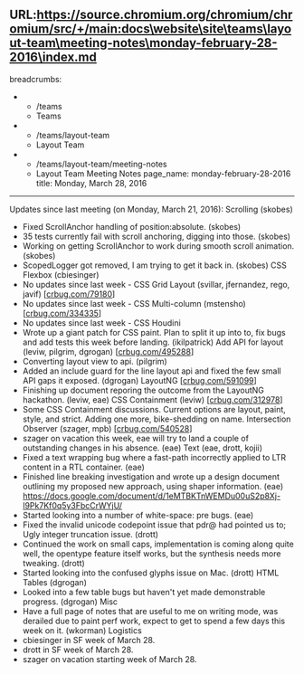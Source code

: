 URL:https://source.chromium.org/chromium/chromium/src/+/main:docs\website\site\teams\layout-team\meeting-notes\monday-february-28-2016\index.md
---
breadcrumbs:
- - /teams
  - Teams
- - /teams/layout-team
  - Layout Team
- - /teams/layout-team/meeting-notes
  - Layout Team Meeting Notes
page_name: monday-february-28-2016
title: Monday, March 28, 2016
---

Updates since last meeting (on Monday, March 21, 2016):
Scrolling (skobes)
- Fixed ScrollAnchor handling of position:absolute. (skobes)
- 35 tests currently fail with scroll anchoring, digging into those.
(skobes)
- Working on getting ScrollAnchor to work during smooth scroll
animation. (skobes)
- ScopedLogger got removed, I am trying to get it back in. (skobes)
CSS Flexbox (cbiesinger)
- No updates since last week -
CSS Grid Layout (svillar, jfernandez, rego, javif)
\[[crbug.com/79180](https://crbug.com/79180)\]
- No updates since last week -
CSS Multi-column (mstensho) \[[crbug.com/334335](https://crbug.com/334335)\]
- No updates since last week -
CSS Houdini
- Wrote up a giant patch for CSS paint. Plan to split it up into to, fix
bugs and add tests this week before landing. (ikilpatrick)
Add API for layout (leviw, pilgrim, dgrogan)
\[[crbug.com/495288](https://crbug.com/495288)\]
- Converting layout view to api. (pilgrim)
- Added an include guard for the line layout api and fixed the few small
API gaps it exposed. (dgrogan)
LayoutNG \[[crbug.com/591099](https://crbug.com/591099)\]
- Finishing up document reporing the outcome from the LayoutNG
hackathon. (leviw, eae)
CSS Containment (leviw) \[[crbug.com/312978](https://crbug.com/312978)\]
- Some CSS Containment discussions. Current options are layout, paint,
style, and strict. Adding one more, bike-shedding on name.
Intersection Observer (szager, mpb)
\[[crbug.com/540528](https://crbug.com/540528)\]
- szager on vacation this week, eae will try to land a couple of
outstanding changes in his absence. (eae)
Text (eae, drott, kojii)
- Fixed a text wrapping bug where a fast-path incorrectly applied to LTR
content in a RTL container. (eae)
- Finished line breaking investigation and wrote up a design document
outlining my proposed new approach, using shaper information. (eae)
<https://docs.google.com/document/d/1eMTBKTnWEMDu00uS2p8Xj-l9Pk7Kf0q5y3FbcCrWYjU/>
- Started looking into a number of white-space: pre bugs. (eae)
- Fixed the invalid unicode codepoint issue that pdr@ had pointed us
to; Ugly integer truncation issue. (drott)
- Continued the work on small caps, implementation is coming along quite
well, the opentype feature itself works, but the synthesis needs more
tweaking. (drott)
- Started looking into the confused glyphs issue on Mac. (drott)
HTML Tables (dgrogan)
- Looked into a few table bugs but haven't yet made demonstrable
progress. (dgrogan)
Misc
- Have a full page of notes that are useful to me on writing mode, was
derailed due to paint perf work, expect to get to spend a few days
this week on it. (wkorman)
Logistics
- cbiesinger in SF week of March 28.
- drott in SF week of March 28.
- szager on vacation starting week of March 28.
